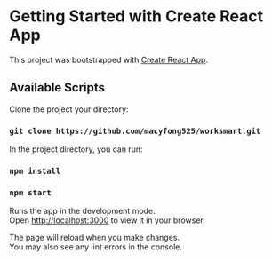 # Getting Started with Create React App

This project was bootstrapped with [Create React App](https://github.com/facebook/create-react-app).

## Available Scripts

Clone the project your directory:

### `git clone https://github.com/macyfong525/worksmart.git`

In the project directory, you can run:

### `npm install`

### `npm start`

Runs the app in the development mode.\
Open [http://localhost:3000](http://localhost:3000) to view it in your browser.

The page will reload when you make changes.\
You may also see any lint errors in the console.
